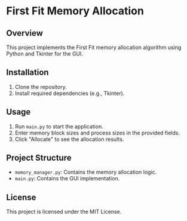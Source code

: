 # First Fit Memory Allocation

## Overview
This project implements the First Fit memory allocation algorithm using Python and Tkinter for the GUI.

## Installation
1. Clone the repository.
2. Install required dependencies (e.g., Tkinter).

## Usage
1. Run `main.py` to start the application.
2. Enter memory block sizes and process sizes in the provided fields.
3. Click "Allocate" to see the allocation results.

## Project Structure
- `memory_manager.py`: Contains the memory allocation logic.
- `main.py`: Contains the GUI implementation.

## License
This project is licensed under the MIT License.

